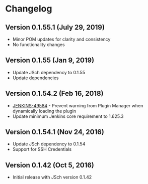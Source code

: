 # Changelog

## Version 0.1.55.1 (July 29, 2019)

-   Minor POM updates for clarity and consistency
-   No functionality changes

## Version 0.1.55 (Jan 9, 2019)

-   Update JSch dependency to 0.1.55
-   Update dependencies

## Version 0.1.54.2 (Feb 16, 2018)

-   [JENKINS-49584](https://issues.jenkins-ci.org/browse/JENKINS-49584) -
    Prevent warning from Plugin Manager when dynamically loading the
    plugin
-   Update minimum Jenkins core requirement to 1.625.3

## Version 0.1.54.1 (Nov 24, 2016)

-   Update JSch dependency to 0.1.54
-   Support for SSH Credentials

## Version 0.1.42 (Oct 5, 2016)

-   Initial release with JSch version 0.1.42
